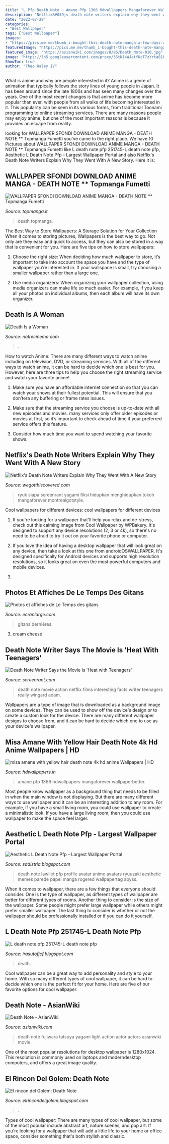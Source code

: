 ```yaml
---
title: "L Pfp Death Note ~ Amane Pfp 1366 Hdwallpapers Mangaforever Wallpaperbetter"
description: "Netflix&#039;s death note writers explain why they went with a new story"
date: "2022-07-29"
categories:
- "Best Wallpaper"
tags: ["Best Wallpaper"]
images:
- "https://pics.me.me/thumb_i-bought-this-death-note-manga-a-few-days-ago-23347334.png"
featuredImage: "https://pics.me.me/thumb_i-bought-this-death-note-manga-a-few-days-ago-23347334.png"
featured_image: "https://asianwiki.com/images/8/86/Death_Note-010.jpg"
image: "https://lh5.googleusercontent.com/proxy/3StNl4WJatfKcT7zYrta81FBBrVAUIZ3s7VPyQ6nnUBMqlU1h25deIWmEBeQm4wNuBekhDbozkEgC43ob45NJVkMvzXzCVvoZIy7JbJmOLzEW7OyG8Bt9NN52yZJnLTpjxXpzLzzHJATpQtUCnUpdew=w1200-h630-p-k-no-nu"
ShowToc: true
author: "Theo Haley IV"
---
```



What is anime and why are people interested in it?
Anime is a genre of animation that typically follows the story lines of young people in Japan. It has been around since the late 1800s and has seen many changes over the years. One of the most recent changes is that anime has become more popular than ever, with people from all walks of life becoming interested in it. This popularity can be seen in its various forms, from traditional Toonami programming to online streaming services. There are many reasons people may enjoy anime, but one of the most important reasons is because it provides an escape from reality.

	

		
looking for WALLPAPER SFONDI DOWNLOAD ANIME MANGA - DEATH NOTE ** Topmanga Fumetti you've came to the right place. We have 10 Pictures about WALLPAPER SFONDI DOWNLOAD ANIME MANGA - DEATH NOTE ** Topmanga Fumetti like L death note pfp 251745-L death note pfp, Aesthetic L Death Note Pfp - Largest Wallpaper Portal and also Netflix&#039;s Death Note Writers Explain Why They Went With A New Story. Here it is:
		
    
## WALLPAPER SFONDI DOWNLOAD ANIME MANGA - DEATH NOTE ** Topmanga Fumetti

<img loading=lazy src="https://www.topmanga.it/download/wallpaper/wallpaper_sfondi_death_note01.jpg" onerror="this.onerror=null;this.src='https://tse3.mm.bing.net/th?id=OIP.ZtY7Wte1i3Xc13jk1Yn6mwHaF7&amp;pid=15.1';" alt="WALLPAPER SFONDI DOWNLOAD ANIME MANGA - DEATH NOTE ** Topmanga Fumetti">

_Source: topmanga.it_

>death topmanga. 

	

The Best Way to Store Wallpapers: A Storage Solution for Your Collection
When it comes to storing pictures, Wallpapers is the best way to go. Not only are they easy and quick to access, but they can also be stored in a way that is convenient for you. Here are five tips on how to store wallpapers:
1) Choose the right size: When deciding how much wallpaper to store, it’s important to take into account the space you have and the type of wallpaper you’re interested in. If your wallspace is small, try choosing a smaller wallpaper rather than a large one.

2) Use media organizers: When organizing your wallpaper collection, using media organizers can make life so much easier. For example, if you keep all your photos on individual albums, then each album will have its own organizer.

    
## Death Is A Woman

<img loading=lazy src="https://www.notrecinema.com/images/filmsi/death-is-a-woman_509702_39552.jpg" onerror="this.onerror=null;this.src='https://tse4.mm.bing.net/th?id=OIP.ISU0ovqXYWoRLgygSRQqowHaFy&amp;pid=15.1';" alt="Death Is a Woman">

_Source: notrecinema.com_

>. 

	

How to watch Anime: There are many different ways to watch anime including on television, DVD, or streaming services.
With all of the different ways to watch anime, it can be hard to decide which one is best for you. However, here are three tips to help you choose the right streaming service and watch your favorite anime!
1. Make sure you have an affordable internet connection so that you can watch your shows at their fullest potential. This will ensure that you don’tera any buffering or frame rates issues.

2. Make sure that the streaming service you choose is up-to-date with all new episodes and movies. many services only offer older episodes or movies at first, so it’s important to check ahead of time if your preferred service offers this feature.

3. Consider how much time you want to spend watching your favorite shows.

    
## Netflix&#039;s Death Note Writers Explain Why They Went With A New Story

<img loading=lazy src="https://wegotthiscovered.com/wp-content/uploads/2018/08/Death-Note-movie.jpg" onerror="this.onerror=null;this.src='https://tse2.mm.bing.net/th?id=OIP.XzpGjQ5FEZS1CoR5dCIiBwHaDt&amp;pid=15.1';" alt="Netflix&#039;s Death Note Writers Explain Why They Went With A New Story">

_Source: wegotthiscovered.com_

>ryuk siapa screenrant yagami fiksi hidupkan menghidupkan tokoh mangaforever montrealgotstyle. 

	

Cool wallpapers for different devices:
cool wallpapers for different devices 

1. If you're looking for a wallpaper that'll help you relax and de-stress, check out this calming image from Cool Wallpaper by WPBakery. It's designed to support any device resolutions (2, 3 or 4k), so there's no need to be afraid to try it out on your favorite phone or computer.

2. If you love the idea of having a desktop wallpaper that will look great on any device, then take a look at this one from androidOSWALLPAPER. It's designed specifically for Android devices and supports high resolution resolutions, so it looks great on even the most powerful computers and mobile devices.

3.

    
## Photos Et Affiches De Le Temps Des Gitans

<img loading=lazy src="https://www.ecranlarge.com/uploads/image/001/127/azvtk0ylxf8f0rnuepfccu5jdvn-003.jpg" onerror="this.onerror=null;this.src='https://tse2.mm.bing.net/th?id=OIP.RVCs6KE9I37Vns0WxjonLAHaLH&amp;pid=15.1';" alt="Photos et affiches de Le Temps des gitans">

_Source: ecranlarge.com_

>gitans dernières. 

	

3. cream cheese 

    
## Death Note Writer Says The Movie Is &#039;Heat With Teenagers&#039;

<img loading=lazy src="https://static3.srcdn.com/wordpress/wp-content/uploads/Death-Note-movie.jpg" onerror="this.onerror=null;this.src='https://tse2.mm.bing.net/th?id=OIP.srmFh7dM0l1pI5iIQKafQAHaDt&amp;pid=15.1';" alt="Death Note Writer Says the Movie is &#039;Heat with Teenagers&#039;">

_Source: screenrant.com_

>death note movie action netflix films interesting facts writer teenagers really wingard adam. 

	

Wallpapers are a type of image that is downloaded as a background image on some devices. They can be used to show off the device's design or to create a custom look for the device. There are many different wallpaper designs to choose from, and it can be hard to decide which one to use as your device's wallpaper.

    
## Misa Amane With Yellow Hair Death Note 4k Hd Anime Wallpapers | HD

<img loading=lazy src="https://www.hdwallpapers.in/download/misa_amane_with_yellow_hair_death_note_4k_hd_anime-1920x1080.jpg" onerror="this.onerror=null;this.src='https://tse1.mm.bing.net/th?id=OIP.XeyXlOsFl_yZQ2s-s1hcbAHaEK&amp;pid=15.1';" alt="misa amane with yellow hair death note 4k hd anime Wallpapers | HD">

_Source: hdwallpapers.in_

>amane pfp 1366 hdwallpapers mangaforever wallpaperbetter. 

	

Most people know wallpaper as a background thing that needs to be filled in when the main window is not displaying. But there are many different ways to use wallpaper and it can be an interesting addition to any room. For example, if you have a small living room, you could use wallpaper to create a minimalistic look. If you have a large living room, then you could use wallpaper to make the space feel larger.

    
## Aesthetic L Death Note Pfp - Largest Wallpaper Portal

<img loading=lazy src="https://pics.me.me/thumb_i-bought-this-death-note-manga-a-few-days-ago-23347334.png" onerror="this.onerror=null;this.src='https://tse1.mm.bing.net/th?id=OIP.lZ7Vb1FmpufFMee3Vlqg8AAAAA&amp;pid=15.1';" alt="Aesthetic L Death Note Pfp - Largest Wallpaper Portal">

_Source: sadistria.blogspot.com_

>death note lawliet pfp profile avatar anime avatars ryuuzaki aesthetic memes parede papel manga rogered wallpapertag abyss. 

	

When it comes to wallpaper, there are a few things that everyone should consider. One is the type of wallpaper, as different types of wallpaper are better for different types of rooms. Another thing to consider is the size of the wallpaper. Some people might prefer large wallpaper while others might prefer smaller wallpaper. The last thing to consider is whether or not the wallpaper should be professionally installed or if you can do it yourself.

    
## L Death Note Pfp 251745-L Death Note Pfp

<img loading=lazy src="https://lh5.googleusercontent.com/proxy/3StNl4WJatfKcT7zYrta81FBBrVAUIZ3s7VPyQ6nnUBMqlU1h25deIWmEBeQm4wNuBekhDbozkEgC43ob45NJVkMvzXzCVvoZIy7JbJmOLzEW7OyG8Bt9NN52yZJnLTpjxXpzLzzHJATpQtUCnUpdew=w1200-h630-p-k-no-nu" onerror="this.onerror=null;this.src='https://tse2.mm.bing.net/th?id=OIP.FfCqVWOuAb6smuC47GOWEQHaFs&amp;pid=15.1';" alt="L death note pfp 251745-L death note pfp">

_Source: irasutofjcf.blogspot.com_

>death. 

	

Cool wallpaper can be a great way to add personality and style to your home. With so many different types of cool wallpaper, it can be hard to decide which one is the perfect fit for your home. Here are five of our favorite options for cool wallpaper: 

    
## Death Note - AsianWiki

<img loading=lazy src="https://asianwiki.com/images/8/86/Death_Note-010.jpg" onerror="this.onerror=null;this.src='https://tse4.mm.bing.net/th?id=OIP.4Rq_31mh_KvV_ebxilQxoQHaLH&amp;pid=15.1';" alt="Death Note - AsianWiki">

_Source: asianwiki.com_

>death note fujiwara tatsuya yagami light action actor actors asianwiki movie. 

	

One of the most popular resolutions for desktop wallpaper is 1280x1024. This resolution is commonly used on laptops and moderndesktop computers, and offers a great image quality.

    
## El Rincon Del Golem: Death Note

<img loading=lazy src="http://2.bp.blogspot.com/-tqFF6Mp8uPA/TqpsSVWxilI/AAAAAAAABac/Xk3OGHDpa8A/s1600/Wallpaper_Death_Note_Chibi_by_XReaper6663.jpg" onerror="this.onerror=null;this.src='https://tse1.mm.bing.net/th?id=OIP.6hXt9cfmo-sjGW0IIoKENwHaFj&amp;pid=15.1';" alt="El rincon del Golem: Death Note">

_Source: elrincondelgolem.blogspot.com_

>. 

	

Types of cool wallpaper:
There are many types of cool wallpaper, but some of the most popular include abstract art, nature scenes, and pop art. If you're looking for a wallpaper that will add a little life to your home or office space, consider something that's both stylish and classic.

